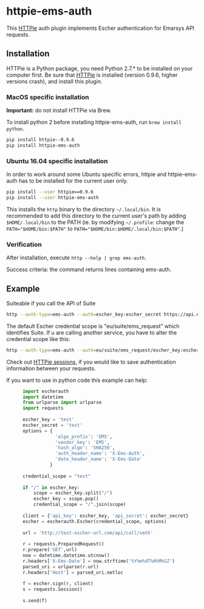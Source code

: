 # httpie-ems-auth

This [HTTPie](http://httpie.org/) auth plugin implements Escher authentication
for Emarsys API requests.

## Installation

HTTPie is a Python package, you need Python 2.7.* to be installed on your computer first.
Be sure that [HTTPie](http://httpie.org/) is installed (version 0.9.6, higher versions crash), 
and install this plugin.

### MacOS specific installation

**Important:** do not install HTTPie via Brew.

To install python 2 before installing httpie-ems-auth, run `brew install python`. 

```bash
pip install httpie--0.9.6
pip install httpie-ems-auth
```

### Ubuntu 16.04 specific installation

In order to work around some Ubuntu specific errors, httpie and httpie-ems-auth has to be installed for the current
user only.

```bash
pip install --user httpie==0.9.6
pip install --user httpie-ems-auth
```

This installs the `http` binary to the directory `~/.local/bin`. It is recommended to add this directory to the current user's
path by adding `$HOME/.local/bin` to the PATH (ie. by modifying `~/.profile`: change the `PATH="$HOME/bin:$PATH"` to
`PATH="$HOME/bin:$HOME/.local/bin:$PATH"`.)

### Verification

After installation, execute `http --help | grep ems-auth`.

Success criteria: the command returns lines containing
ems-auth.

## Example

Suiteable if you call the API of Suite

```bash
http --auth-type=ems-auth --auth=escher_key:escher_secret https://api.emarsys.net/api/v2/internal/12345678/settings
```

The default Escher credential scope is "eu/suite/ems_request" which identifies Suite.
If u are calling another service, you have to alter the credential scope like this:

```bash
http --auth-type=ems-auth --auth=eu/suite/ems_request/escher_key:escher_secret https://api.emarsys.net/api/v2/internal/12345678/settings
```

Check out [HTTPie sessions](https://github.com/jkbrzt/httpie#sessions), if you would like to
save authentication information between your requests.

If you want to use in python code this example can help:

```python
      import escherauth
      import datetime
      from urlparse import urlparse
      import requests
      
      escher_key = 'test'
      escher_secret = 'test'
      options = {
                  'algo_prefix': 'EMS',
                  'vendor_key': 'EMS',
                  'hash_algo': 'SHA256',
                  'auth_header_name': 'X-Ems-Auth',
                  'date_header_name': 'X-Ems-Date'
                }
      
      credential_scope = "test"
      
      if "/" in escher_key:
          scope = escher_key.split("/")
          escher_key = scope.pop()
          credential_scope = "/".join(scope)
      
      client = {'api_key': escher_key, 'api_secret': escher_secret}
      escher = escherauth.Escher(credential_scope, options)
      
      url = 'http://test-escher-url.com/api/call/smth'
      
      r = requests.PreparedRequest()
      r.prepare('GET',url)
      now = datetime.datetime.utcnow()
      r.headers['X-Ems-Date'] = now.strftime('%Y%m%dT%H%M%SZ')
      parsed_uri = urlparse(r.url)
      r.headers['Host'] = parsed_uri.netloc
      
      f = escher.sign(r, client)
      s = requests.Session()
      
      s.send(f)
```
